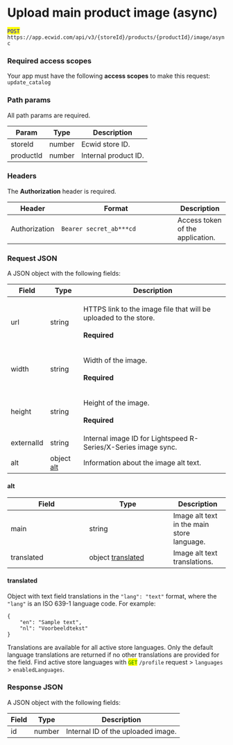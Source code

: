 # Upload main product image (async)

<mark style="color:blue;">`POST`</mark> `https://app.ecwid.com/api/v3/{storeId}/products/{productId}/image/async`&#x20;

### Required access scopes

Your app must have the following **access scopes** to make this request: `update_catalog`

### Path params

All path params are required.

| Param     | Type   | Description          |
| --------- | ------ | -------------------- |
| storeId   | number | Ecwid store ID.      |
| productId | number | Internal product ID. |

### Headers

The **Authorization** header is required.

<table><thead><tr><th>Header</th><th width="252">Format</th><th>Description</th></tr></thead><tbody><tr><td>Authorization</td><td><code>Bearer secret_ab***cd</code></td><td>Access token of the application.</td></tr></tbody></table>

### Request JSON

A JSON object with the following fields:

| Field      | Type                                                 | Description                                                                                              |
| ---------- | ---------------------------------------------------- | -------------------------------------------------------------------------------------------------------- |
| url        | string                                               | <p>HTTPS link to the image file that will be uploaded to the store.<br><br><strong>Required</strong></p> |
| width      | string                                               | <p>Width of the image. <br><br><strong>Required</strong></p>                                             |
| height     | string                                               | <p>Height of the image. <br><br><strong>Required</strong></p>                                            |
| externalId | string                                               | Internal image ID for Lightspeed R-Series/X-Series image sync.                                           |
| alt        | object [alt](upload-main-product-image-async.md#alt) | Information about the image alt text.                                                                    |

#### alt

<table><thead><tr><th width="165">Field</th><th width="178">Type</th><th>Description</th></tr></thead><tbody><tr><td>main</td><td>string</td><td>Image alt text in the main store language.</td></tr><tr><td>translated</td><td>object <a href="upload-main-product-image-async.md#translated">translated</a></td><td>Image alt text translations.</td></tr></tbody></table>

#### translated

Object with text field translations in the `"lang": "text"` format, where the `"lang"` is an ISO 639-1 language code. For example:

```
{
    "en": "Sample text",
    "nl": "Voorbeeldtekst"
}
```

Translations are available for all active store languages. Only the default language translations are returned if no other translations are provided for the field. Find active store languages with <mark style="color:green;">`GET`</mark> `/profile` request > `languages` > `enabledLanguages`.

### Response JSON

A JSON object with the following fields:

| Field | Type   | Description                        |
| ----- | ------ | ---------------------------------- |
| id    | number | Internal ID of the uploaded image. |
